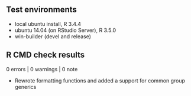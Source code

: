 ## Test environments
* local ubuntu install, R 3.4.4
* ubuntu 14.04 (on RStudio Server), R 3.5.0
* win-builder (devel and release)

## R CMD check results

0 errors | 0 warnings | 0 note

* Rewrote formatting functions and added a support for common group generics
